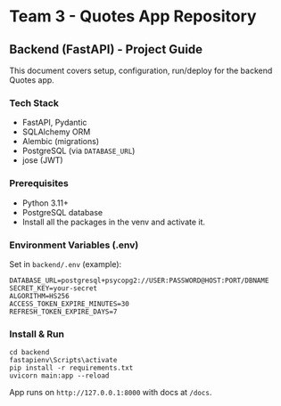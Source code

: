 # Team 3 - Quotes App Repository
## Backend (FastAPI) - Project Guide

This document covers setup, configuration, run/deploy for the backend Quotes app.

### Tech Stack
- FastAPI, Pydantic
- SQLAlchemy ORM
- Alembic (migrations)
- PostgreSQL (via `DATABASE_URL`)
- jose (JWT)

### Prerequisites
- Python 3.11+
- PostgreSQL database
- Install all the packages in the venv and activate it.

### Environment Variables (.env)
Set in `backend/.env` (example):
```
DATABASE_URL=postgresql+psycopg2://USER:PASSWORD@HOST:PORT/DBNAME
SECRET_KEY=your-secret
ALGORITHM=HS256
ACCESS_TOKEN_EXPIRE_MINUTES=30
REFRESH_TOKEN_EXPIRE_DAYS=7
```

### Install & Run
```
cd backend
fastapienv\Scripts\activate
pip install -r requirements.txt
uvicorn main:app --reload
```
App runs on `http://127.0.0.1:8000` with docs at `/docs`.
